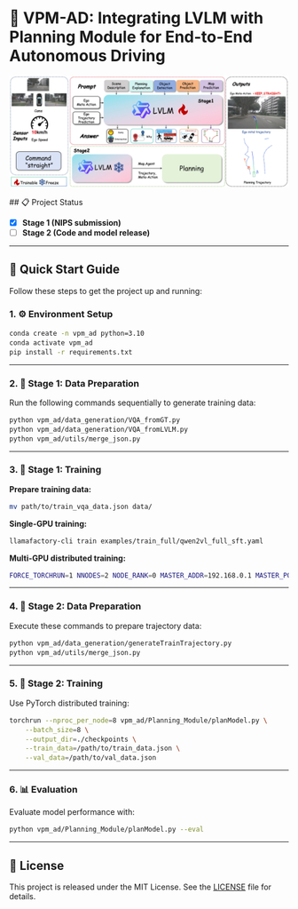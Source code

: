 # 🚗 VPM-AD: Integrating LVLM with Planning Module for End-to-End Autonomous Driving
<p align="center">
  <img src="overview.jpg" alt="Project Overview" style="max-width:100%; height:auto;" />
</p>
</p>
## 📋 Project Status

- [x] **Stage 1 (NIPS submission)**
- [ ] **Stage 2 (Code and model release)**

---

## 🚀 Quick Start Guide

Follow these steps to get the project up and running:

### 1. ⚙️ Environment Setup

```bash
conda create -n vpm_ad python=3.10
conda activate vpm_ad
pip install -r requirements.txt
```

---

### 2. 📂 Stage 1: Data Preparation

Run the following commands sequentially to generate training data:

```bash
python vpm_ad/data_generation/VQA_fromGT.py
python vpm_ad/data_generation/VQA_fromLVLM.py
python vpm_ad/utils/merge_json.py
```

---

### 3. 🏁 Stage 1: Training

**Prepare training data:**

```bash
mv path/to/train_vqa_data.json data/
```

**Single-GPU training:**

```bash
llamafactory-cli train examples/train_full/qwen2vl_full_sft.yaml
```

**Multi-GPU distributed training:**

```bash
FORCE_TORCHRUN=1 NNODES=2 NODE_RANK=0 MASTER_ADDR=192.168.0.1 MASTER_PORT=29500 llamafactory-cli train examples/train_lora/qwen2vl_full_sft.yaml
```

---

### 4. 🚦 Stage 2: Data Preparation

Execute these commands to prepare trajectory data:

```bash
python vpm_ad/data_generation/generateTrainTrajectory.py
python vpm_ad/utils/merge_json.py
```

---

### 5. 🎯 Stage 2: Training

Use PyTorch distributed training:

```bash
torchrun --nproc_per_node=8 vpm_ad/Planning_Module/planModel.py \
    --batch_size=8 \
    --output_dir=./checkpoints \
    --train_data=/path/to/train_data.json \
    --val_data=/path/to/val_data.json
```

---

### 6. 📊 Evaluation

Evaluate model performance with:

```bash
python vpm_ad/Planning_Module/planModel.py --eval
```

---

## 📄 License

This project is released under the MIT License. See the [LICENSE](LICENSE) file for details.
